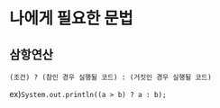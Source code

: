 # 나에게 필요한 문법



## 삼항연산

`(조건) ? (참인 경우 실행될 코드) : (거짓인 경우 실행될 코드)`

ex)`System.out.println((a > b) ? a : b);`


